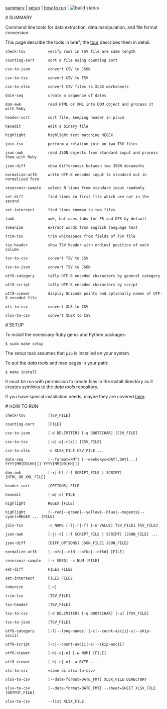 [summary](#summary) | [setup](#setup) | [how to run](#how-to-run) | <img src="https://travis-ci.org/clarkgrubb/data-tools.svg?branch=master" alt="build status"/>

<a name="summary"/>
# SUMMARY

Command line tools for data extraction, data manipulation, and file format conversion.

This page describe the tools in brief; the [tour](https://github.com/clarkgrubb/data-tools/blob/master/doc/TOUR.md) describes them in detail.

    check-tsv          verify rows in TSV file are same length

    counting-sort      sort a file using counting sort

    csv-to-json        convert CSV to JSON

    csv-to-tsv         convert CSV to TSV

    csv-to-xlsx        convert CSV files to XLSX worksheets

    date-seq           create a sequence of dates

    dom-awk            read HTML or XML into DOM object and process it with Ruby

    header-sort        sort file, keeping header in place

    hexedit            edit a binary file

    highlight          highlight text matching REGEX

    join-tsv           perform a relation join on two TSV files

    json-awk           read JSON objects from standard input and process them with Ruby

    json-diff          show differences between two JSON documents

    normalize-utf8     write UTF-8 encoded input to standard out in normalized form

    reservoir-sample   select N lines from standard input randomly

    set-diff           find lines in first file which are not in the second

    set-intersect      find lines common to two files
    
    tawk               awk, but uses tabs for FS and OFS by default
    
    tokenize           extract words from English language text

    trim-tsv           trim whitespace from fields of TSV file
    
    tsv-header         show TSV header with ordinal position of each column
    
    tsv-to-csv         convert TSV to CSV

    tsv-to-json        convert TSV to JSON

    utf8-category      tally UTF-8 encoded characters by general category
    
    utf8-script        tally UTF-8 encoded characters by script

    utf8-viewer        display Unicode points and optionally names of UTF-8 encoded file
    
    xls-to-csv         convert XLS to CSV
    
    xlsx-to-csv        convert XLSX to CSV

<a name="setup"/>
# SETUP

To install the necessary Ruby gems and Python packages:

    $ sudo make setup

The setup task assumes that `pip` is installed on your system.

To put the *data tools* and man pages in your path:

    $ make install

It must be run with permission to create files in the install directory as it creates symlinks to the *data tools* repository.

If you have special installation needs, maybe they are covered [here](https://github.com/clarkgrubb/data-tools/blob/master/doc/INSTALL.md).

<a name="how-to-run"/>
# HOW TO RUN

    check-tsv          [TSV_FILE]

    counting-sort      [FILE]

    csv-to-json        [-d DELIMITER] [-q QUOTECHAR] [CSV_FILE]
    
    csv-to-tsv         [-e|-x|-r[z]] [CSV_FILE]

    csv-to-xlsx        -o XLSX_FILE CSV_FILE ...

    date-seq           [--format=FMT] [--weekdays=DAY[,DAY]...] YYYY[MM[DD[HH]]] YYYY[MM[DD[HH]]]

    dom-awk            [-x|-h] (-f SCRIPT_FILE | SCRIPT) [HTML_OR_XML_FILE]

    header-sort        [OPTIONS] FILE

    hexedit            [-m|-s] FILE

    highlight          REGEX [FILE]
    
    highlight          (--red|--green|--yellow|--blue|--magenta|--cyan)=REGEX ... [FILE]

    join-tsv           -c NAME [-l|-r|-f] [-n VALUE] TSV_FILE1 TSV_FILE2

    json-awk           [-j|-t] (-f SCRIPT_FILE | SCRIPT) [JSON_FILE] ...

    json-diff          [DIFF_OPTIONS] JSON_FILE1 JSON_FILE2

    normalize-utf8     [--nfc|--nfd|--nfkc|--nfkd] [FILE]

    reservoir-sample   [-r SEED] -s NUM [FILE]

    set-diff           FILE1 FILE2

    set-intersect      FILE1 FILE2
    
    tokenize           [-n]

    trim-tsv           [TSV_FILE]

    tsv-header         [TSV_FILE]

    tsv-to-csv         [-d DELIMITER] [-q QUOTECHAR] [-u] [TSV_FILE]

    tsv-to-json        [TSV_FILE]

    utf8-category      [-l|--long-names] [-c|--count-ascii|-s|--skip-ascii]

    utf8-script        [-c|--count-ascii|-s|--skip-ascii]

    utf8-viewer        [-b|-c|-n] [-w NUM] [FILE]

    utf8-viewer        [-b|-c|-n] -a BYTE ...

    xls-to-csv         <same as xlsx-to-csv>

    xlsx-to-csv        [--date-format=DATE_FMT] XLSX_FILE DIRECTORY

    xlsx-to-csv        [--date-format=DATE_FMT] --sheet=SHEET XLSX_FILE [OUTPUT_FILE]
    
    xlsx-to-csv        --list XLSX_FILE

